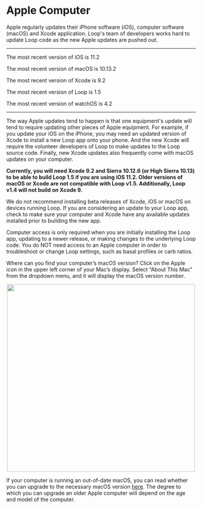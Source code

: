 # Apple Computer

Apple regularly updates their iPhone software (iOS), computer software (macOS) and Xcode application.  Loop's team of developers works hard to update Loop code as the new Apple updates are pushed out.

********
The most recent version of iOS is 11.2

The most recent version of macOS is 10.13.2

The most recent version of Xcode is 9.2

The most recent version of Loop is 1.5

The most recent version of watchOS is 4.2
*********

The way Apple updates tend to happen is that one equipment's update will tend to require updating other pieces of Apple equipment.  For example, if you update your iOS on the iPhone, you may need an updated version of Xcode to install a new Loop app onto your phone.  And the new Xcode will require the volunteer developers of Loop to make updates to the Loop source code.  Finally, new Xcode updates also frequently come with macOS updates on your computer.

**Currently, you will need Xcode 9.2 and Sierra 10.12.6 (or High Sierra 10.13) to be able to build Loop 1.5 if you are using iOS 11.2.  Older versions of macOS or Xcode are not compatible with Loop v1.5.  Additionally, Loop v1.4 will not build on Xcode 9.**

We do not recommend installing beta releases of Xcode, iOS or macOS on devices running Loop.  If you are considering an update to your Loop app, check to make sure your computer and Xcode have any available updates installed prior to building the new app.

Computer access is only required when you are initially installing the Loop app, updating to a newer release, or making changes to the underlying Loop code.  You do NOT need access to an Apple computer in order to troubleshoot or change Loop settings, such as basal profiles or carb ratios.

Where can you find your computer’s macOS version?  Click on the Apple icon in the upper left corner of your Mac’s display.  Select “About This Mac” from the dropdown menu, and it will display the macOS version number.

<p align="center">
<img src="../img/macosx.png" width="500">
</p>

If your computer is running an out-of-date macOS, you can read whether you can upgrade to the necessary macOS version [here](http://www.apple.com/macos/how-to-upgrade/#hardware-requirements).  The degree to which you can upgrade an older Apple computer will depend on the age and model of the computer.
